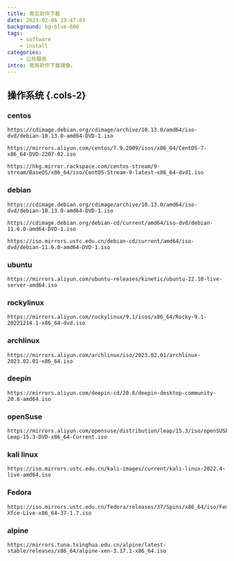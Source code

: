 ```yaml
---
title: 常见软件下载
date: 2023-02-06 19:47:03
background: bg-blue-600
tags:
    - software
    - install
categories:
    - 公共服务
intro: 常用软件下载镜像。
---
```




操作系统  {.cols-2}
--------------------

### centos
```
https://cdimage.debian.org/cdimage/archive/10.13.0/amd64/iso-dvd/debian-10.13.0-amd64-DVD-1.iso

https://mirrors.aliyun.com/centos/7.9.2009/isos/x86_64/CentOS-7-x86_64-DVD-2207-02.iso

https://hkg.mirror.rackspace.com/centos-stream/9-stream/BaseOS/x86_64/iso/CentOS-Stream-9-latest-x86_64-dvd1.iso
```

### debian
```
https://cdimage.debian.org/cdimage/archive/10.13.0/amd64/iso-dvd/debian-10.13.0-amd64-DVD-1.iso

https://cdimage.debian.org/debian-cd/current/amd64/iso-dvd/debian-11.6.0-amd64-DVD-1.iso

https://iso.mirrors.ustc.edu.cn/debian-cd/current/amd64/iso-dvd/debian-11.6.0-amd64-DVD-1.iso
```

### ubuntu

```
https://mirrors.aliyun.com/ubuntu-releases/kinetic/ubuntu-22.10-live-server-amd64.iso
```

### rockylinux
```
https://mirrors.aliyun.com/rockylinux/9.1/isos/x86_64/Rocky-9.1-20221214.1-x86_64-dvd.iso
```

### archlinux

```
https://mirrors.aliyun.com/archlinux/iso/2023.02.01/archlinux-2023.02.01-x86_64.iso
```

### deepin

```
https://mirrors.aliyun.com/deepin-cd/20.8/deepin-desktop-community-20.8-amd64.iso
```

### openSuse

```
https://mirrors.aliyun.com/opensuse/distribution/leap/15.3/iso/openSUSE-Leap-15.3-DVD-x86_64-Current.iso
```

### kali linux

```
https://iso.mirrors.ustc.edu.cn/kali-images/current/kali-linux-2022.4-live-amd64.iso
```

### Fedora
```
https://iso.mirrors.ustc.edu.cn/fedora/releases/37/Spins/x86_64/iso/Fedora-Xfce-Live-x86_64-37-1.7.iso
```

### alpine

```
https://mirrors.tuna.tsinghua.edu.cn/alpine/latest-stable/releases/x86_64/alpine-xen-3.17.1-x86_64.iso
```

